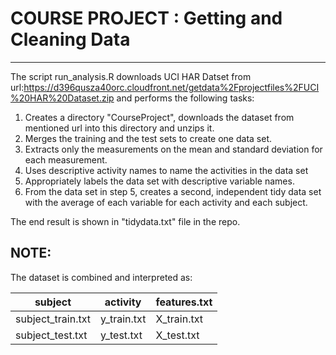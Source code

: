 # COURSE PROJECT : Getting and Cleaning Data #
----
The script run_analysis.R downloads UCI HAR Datset from url:https://d396qusza40orc.cloudfront.net/getdata%2Fprojectfiles%2FUCI%20HAR%20Dataset.zip
and performs the following tasks: 
1. Creates a directory "CourseProject", downloads the dataset from mentioned url into this directory and unzips it.
2. Merges the training and the test sets to create one data set.
3. Extracts only the measurements on the mean and standard deviation for each measurement.
4. Uses descriptive activity names to name the activities in the data set
5. Appropriately labels the data set with descriptive variable names.
6. From the data set in step 5, creates a second, independent tidy data set with the average of each variable for each activity and each subject.

The end result is shown in "tidydata.txt" file in the repo.


## NOTE:
The dataset is combined and interpreted as:
 
subject | activity | features.txt
------- | -------- | ------------
subject_train.txt | y_train.txt | X_train.txt
subject_test.txt | y_test.txt | X_test.txt